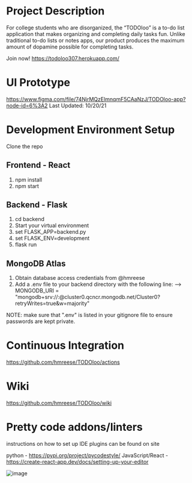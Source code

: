 # Project Description
For college students who are disorganized, the “TODOloo” is a to-do list application that makes organizing and completing daily tasks fun. Unlike traditional to-do lists or notes apps, our product produces the maximum amount of dopamine possible for completing tasks.

Join now! https://todoloo307.herokuapp.com/

# UI Prototype
https://www.figma.com/file/74NjrMQzElmnqmF5CAaNzJ/TODOloo-app?node-id=6%3A2
Last Updated: 10/20/21

# Development Environment Setup
Clone the repo

## Frontend - React
1. npm install
2. npm start

## Backend - Flask
1. cd backend
2. Start your virtual environment
3. set FLASK_APP=backend.py
4. set FLASK_ENV=development
5. flask run

## MongoDB Atlas
1. Obtain database access credentials from @hmreese
2. Add a .env file to your backend directory with the following line:
   --> MONGODB_URI = "mongodb+srv://<user>:<password>@cluster0.qcncr.mongodb.net/Cluster0?retryWrites=true&w=majority"

NOTE: make sure that ".env" is listed in your gitignore file to ensure passwords are kept private.

# Continuous Integration
https://github.com/hmreese/TODOloo/actions

# Wiki
https://github.com/hmreese/TODOloo/wiki

# Pretty code addons/linters

instructions on how to set up IDE plugins can be found on site

python - https://pypi.org/project/pycodestyle/
JavaScript/React - https://create-react-app.dev/docs/setting-up-your-editor
  
![image](https://user-images.githubusercontent.com/56707357/144517732-5c7a4489-f7e9-431e-9767-977da8b4fc41.png)

